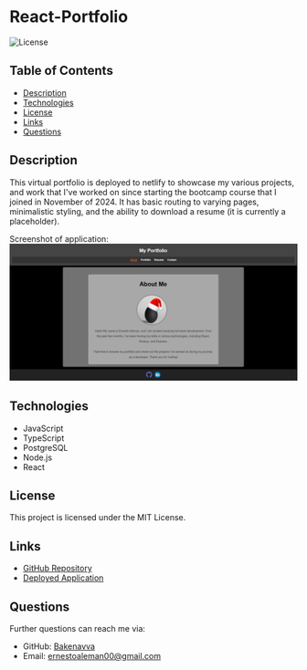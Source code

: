 # React-Portfolio
![License](https://img.shields.io/badge/License-MIT-blue.svg)

## Table of Contents
- [Description](#description)
- [Technologies](#technologies)
- [License](#license)
- [Links](#links)
- [Questions](#questions)

## Description 
This virtual portfolio is deployed to netlify to showcase my various projects, and work that I've worked on since starting the bootcamp course that I joined in November of 2024. It has basic routing to varying pages, minimalistic styling, and the ability to download a resume (it is currently a placeholder).

Screenshot of application: <br>
<img src="./src/assets/images/ReactPortfolio.png" alt="screenshotted application" width="800"/> <br>

## Technologies
* JavaScript
* TypeScript
* PostgreSQL
* Node.js
* React

## License
This project is licensed under the MIT License. 

## Links
- [GitHub Repository](https://github.com/Bakenavva/React-Portfolio)
- [Deployed Application](https://react-portfolio-bakenavva.netlify.app/contact)

## Questions
Further questions can reach me via:
- GitHub: [Bakenavva](https://github.com/Bakenavva)
- Email:  ernestoaleman00@gmail.com
